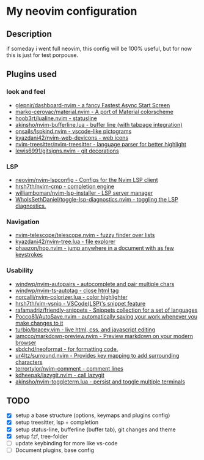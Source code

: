 # My neovim configuration

## Description

if someday i went full neovim, this config will be 100% useful, but for now this is just for test porpouse.

## Plugins used

### look and feel

- [glepnir/dashboard-nvim - a fancy Fastest Async Start Screen ](https://github.com/glepnir/dashboard-nvim)
- [marko-cerovac/material.nvim - A port of Material colorscheme](https://github.com/marko-cerovac/material.nvim)
- [hoob3rt/lualine.nvim - statusline](https://github.com/nvim-lualine/lualine.nvim)
- [akinsho/nvim-bufferline.lua - buffer line (with tabpage integration)](https://github.com/akinsho/bufferline.nvim)
- [onsails/lspkind.nvim - vscode-like pictograms](https://github.com/onsails/lspkind.nvim)
- [kyazdani42/nvim-web-devicons - web icons](https://github.com/kyazdani42/nvim-web-devicons)
- [nvim-treesitter/nvim-treesitter - language parser for better highlight](https://github.com/nvim-treesitter/nvim-treesitter)
- [lewis6991/gitsigns.nvim - git decorations](https://github.com/lewis6991/gitsigns.nvim)

### LSP

- [neovim/nvim-lspconfig - Configs for the Nvim LSP client](https://github.com/neovim/nvim-lspconfig)
- [hrsh7th/nvim-cmp - completion engine](https://github.com/hrsh7th/nvim-cmp)
- [williamboman/nvim-lsp-installer - LSP server manager](https://github.com/williamboman/nvim-lsp-installer)
- [WhoIsSethDaniel/toggle-lsp-diagnostics.nvim - toggling the LSP diagnostics.](https://github.com/WhoIsSethDaniel/toggle-lsp-diagnostics.nvim)

### Navigation

- [nvim-telescope/telescope.nvim - fuzzy finder over lists](https://github.com/nvim-telescope/telescope.nvim)
- [kyazdani42/nvim-tree.lua - file explorer](https://github.com/kyazdani42/nvim-tree.lua)
- [phaazon/hop.nvim - jump anywhere in a document with as few keystrokes](https://github.com/phaazon/hop.nvim)

### Usability

- [windwp/nvim-autopairs - autocomplete and pair multiple chars](https://github.com/windwp/nvim-autopairs)
- [windwp/nvim-ts-autotag - close html tag](https://github.com/windwp/nvim-ts-autotag)
- [norcalli/nvim-colorizer.lua - color highlighter](https://github.com/norcalli/nvim-colorizer.lua)
- [hrsh7th/vim-vsnip - VSCode(LSP)'s snippet feature](https://github.com/hrsh7th/vim-vsnip)
- [rafamadriz/friendly-snippets - Snippets collection for a set of languages](https://github.com/rafamadriz/friendly-snippets)
- [Pocco81/AutoSave.nvim - automatically saving your work whenever you make changes to it](https://github.com/Pocco81/AutoSave.nvim)
- [turbio/bracey.vim - live html, css, and javascript editing](https://github.com/turbio/bracey.vim)
- [iamcco/markdown-preview.nvim - Preview markdown on your modern browser](https://github.com/iamcco/markdown-preview.nvim)
- [sbdchd/neoformat - for formatting code.](https://github.com/sbdchd/neoformat)
- [ur4ltz/surround.nvim - Provides key mapping to add surrounding characters](https://github.com/ur4ltz/surround.nvim)
- [terrortylor/nvim-comment - comment lines](terrortylor/nvim-comment)
- [kdheepak/lazygit.nvim - call lazygit](https://github.com/kdheepak/lazygit.nvim)
- [akinsho/nvim-toggleterm.lua - persist and toggle multiple terminals](https://github.com/akinsho/toggleterm.nvim)

## TODO

- [x] setup a base structure (options, keymaps and plugins config)
- [x] setup treesitter, lsp + completion
- [x] setup status-line, bufferline (buffer tab), git changes and theme
- [x] setup fzf, tree-folder
- [ ] update keybinding for more like vs-code
- [ ] Document plugins, base config
